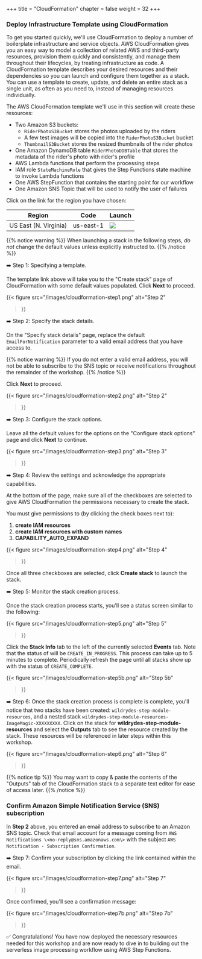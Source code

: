 +++
title = "CloudFormation"
chapter = false
weight = 32
+++

### Deploy Infrastructure Template using CloudFormation

To get you started quickly, we'll use CloudFormation to deploy a number of boilerplate infrastructure and service objects. AWS CloudFormation gives you an easy way to model a collection of related AWS and third-party resources, provision them quickly and consistently, and manage them throughout their lifecycles, by treating infrastructure as code. A CloudFormation template describes your desired resources and their dependencies so you can launch and configure them together as a stack. You can use a template to create, update, and delete an entire stack as a single unit, as often as you need to, instead of managing resources individually.

The AWS CloudFormation template we'll use in this section will create these resources:

* Two Amazon S3 buckets:
	* `RiderPhotoS3Bucket` stores the photos uploaded by the riders
	* A few test images will be copied into the `RiderPhotoS3Bucket` bucket
	* `ThumbnailS3Bucket` stores the resized thumbnails of the rider photos
* One Amazon DynamoDB table `RiderPhotoDDBTable` that stores the metadata of the rider's photo with rider's profile
* AWS Lambda functions that perform the processing steps
* IAM role `StateMachineRole` that gives the Step Functions state machine to invoke Lambda functions
* One AWS StepFunction that contains the starting point for our workflow
* One Amazon SNS Topic that will be used to notify the user of failures

Click on the link for the region you have chosen:  

Region| Code | Launch
------|------|-------
US East (N. Virginia) | us-east-1 | <a href="https://console.aws.amazon.com/cloudformation/home?region=us-east-1#/stacks/new?stackName=wildrydes-step-module-resources&templateURL=https://s3.amazonaws.com/serverless-image-processing-artifacts-yuharc22ktuu/ImageProcessing/sam.yaml" target="_blank"><img src="http://docs.aws.amazon.com/AWSCloudFormation/latest/UserGuide/images/cloudformation-launch-stack-button.png" /></a>
<!--
US East (N. Virginia) | us-east-1 | [![Launch Module in us-east-1](http://docs.aws.amazon.com/AWSCloudFormation/latest/UserGuide/images/cloudformation-launch-stack-button.png)][Launch us-east-1]
-->
<!--
US East (Ohio)| `us-east-2` | [![Launch Module in us-east-2](http://docs.aws.amazon.com/AWSCloudFormation/latest/UserGuide/images/cloudformation-launch-stack-button.png)][Launch us-east-2]
US West (Oregon) | `us-west-2` | [![Launch Module in us-west-2](http://docs.aws.amazon.com/AWSCloudFormation/latest/UserGuide/images/cloudformation-launch-stack-button.png)][Launch us-west-2]
-->

{{% notice warning %}}
When launching a stack in the following steps, *do not* change the default values unless explicitly instructed to.
{{% /notice %}}

➡️ Step 1: Specifying a template.

The template link above will take you to the "Create stack" page of CloudFormation with some default values populated. Click **Next** to proceed.

{{< figure
    src="/images/cloudformation-step1.png"
    alt="Step 2"
>}}


➡️ Step 2: Specify the stack details.

On the "Specify stack details" page, replace the default `EmailForNotification` parameter to a valid email address that you have access to.

{{% notice warning %}}
If you do not enter a valid email address, you will not be able to subscribe to the SNS topic or receive notifications throughout the remainder of the workshop.
{{% /notice %}}

Click **Next** to proceed.

{{< figure
    src="/images/cloudformation-step2.png"
    alt="Step 2"
>}}



➡️ Step 3: Configure the stack options.

Leave all the default values for the options on the "Configure stack options" page and click **Next** to continue.

{{< figure
    src="/images/cloudformation-step3.png"
    alt="Step 3"
>}}



➡️ Step 4: Review the settings and acknowledge the appropriate capabilities.

At the bottom of the page, make sure all of the checkboxes are selected to give AWS CloudFormation the permissions necessary to create the stack.

You must give permissions to (by clicking the check boxes next to):
1. **create IAM resources**
1. **create IAM resources with custom names**
1. **CAPABILITY_AUTO_EXPAND**

{{< figure
    src="/images/cloudformation-step4.png"
    alt="Step 4"
>}}

Once all three checkboxes are selected, click **Create stack** to launch the stack.

➡️ Step 5: Monitor the stack creation process.

Once the stack creation process starts, you'll see a status screen similar to the following:

{{< figure
    src="/images/cloudformation-step5.png"
    alt="Step 5"
>}}

Click the **Stack Info** tab to the left of the currently selected **Events** tab. Note that the status of will be `CREATE_IN_PROGRESS`. This process can take up to 5 minutes to complete. Periodically refresh the page until all stacks show up with the status of `CREATE_COMPLETE`.

{{< figure
    src="/images/cloudformation-step5b.png"
    alt="Step 5b"
>}}

➡️ Step 6: Once the stack creation process is complete is complete, you'll notice that two stacks have been created: `wildrydes-step-module-resources`, and a nested stack `wildrydes-step-module-resources-ImageMagic-XXXXXXXXX`. Click on the stack for **wildrydes-step-module-resources** and select the **Outputs** tab to see the resource created by the stack. These resources will be referenced in later steps within this workshop.

{{< figure
    src="/images/cloudformation-step6.png"
    alt="Step 6"
>}}

{{% notice tip %}}
You may want to copy & paste the contents of the "Outputs" tab of the CloudFormation stack to a separate text editor for ease of access later.
{{% /notice %}}

### Confirm Amazon Simple Notification Service (SNS) subscription

In **Step 2** above, you entered an email address to subscribe to an Amazon SNS topic. Check that email account for a message coming from ``AWS Notifications \<no-reply@sns.amazonaws.com\>`` with the subject ``AWS Notification - Subscription Confirmation``.

➡️ Step 7: Confirm your subscription by clicking the link contained within the email.

{{< figure
    src="/images/cloudformation-step7.png"
    alt="Step 7"
>}}

Once confirmed, you'll see a confirmation message:

{{< figure
    src="/images/cloudformation-step7b.png"
    alt="Step 7b"
>}}

:white_check_mark: Congratulations! You have now deployed the necessary resources needed for this workshop and are now ready to dive in to building out the serverless image processing workflow using AWS Step Functions.


<!-- Reference URLs -->
[Launch us-east-1]: https://console.aws.amazon.com/cloudformation/home?region=us-east-1#/stacks/new?stackName=wildrydes-step-module-resources&templateURL=https://s3.amazonaws.com/serverless-image-processing-artifacts-yuharc22ktuu/ImageProcessing/sam.yaml
<!-- [Launch us-east-2]: https://console.aws.amazon.com/cloudformation/home?region=us-east-2#/stacks/new?stackName=wildrydes-step-module-resources&templateURL=https://s3-us-east-2.amazonaws.com/wildrydes-image-processing-us-east-2/ImageProcessing/setup-sam.yaml -->
<!-- [Launch us-west-2]: https://console.aws.amazon.com/cloudformation/home?region=us-west-2#/stacks/new?stackName=wildrydes-step-module-resources&templateURL=https://s3-us-west-2.amazonaws.com/wildrydes-image-processing-us-west-2/ImageProcessing/setup-sam.yaml -->
